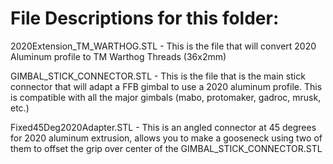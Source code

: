 # File Descriptions for this folder:

2020Extension_TM_WARTHOG.STL - This is the file that will convert 2020 Aluminum profile to TM Warthog Threads (36x2mm)

GIMBAL_STICK_CONNECTOR.STL - This is the file that is the main stick connector that will adapt a FFB gimbal to use a 2020 aluminum profile. This is compatible with all the major gimbals (mabo, protomaker, gadroc, mrusk, etc.)

Fixed45Deg2020Adapter.STL - This is an angled connector at 45 degrees for 2020 aluminum extrusion, allows you to make a gooseneck using two of them to offset the grip over center of the GIMBAL_STICK_CONNECTOR.STL
